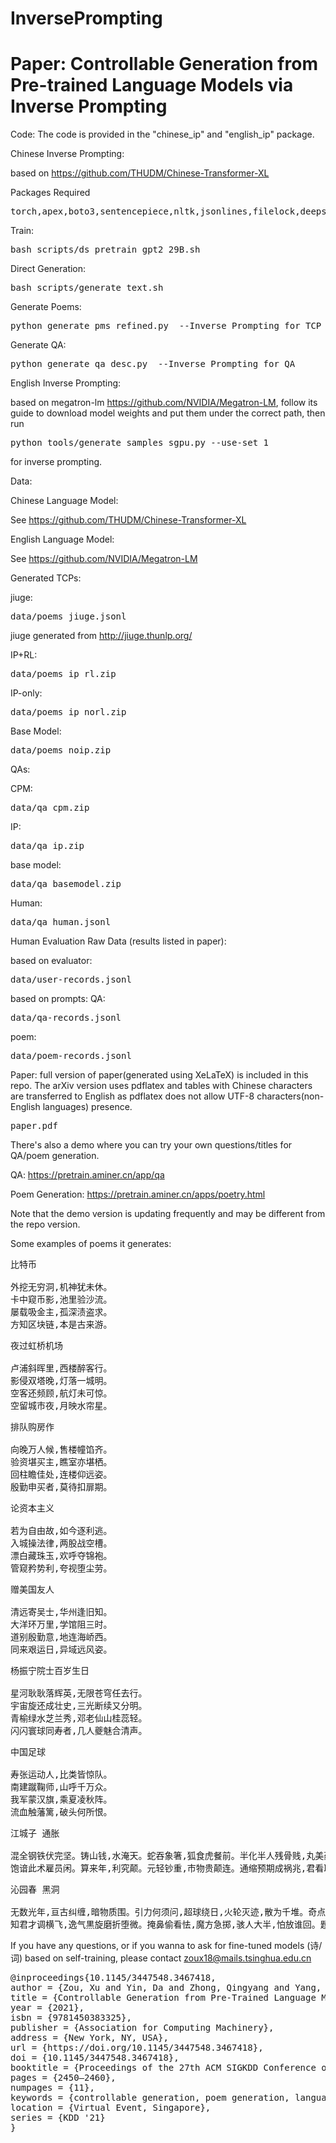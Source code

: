 # InversePrompting

# Paper: Controllable Generation from Pre-trained Language Models via Inverse Prompting

Code:
The code is provided in the "chinese_ip" and "english_ip" package.

Chinese Inverse Prompting:

based on https://github.com/THUDM/Chinese-Transformer-XL

Packages Required
<pre>
torch,apex,boto3,sentencepiece,nltk,jsonlines,filelock,deepspeed=0.3.16,pypinyin,pandas
</pre>
 

Train:
<pre>
bash scripts/ds_pretrain_gpt2_29B.sh
</pre>

Direct Generation:
<pre>
bash scripts/generate_text.sh
</pre>
Generate Poems:
<pre>
python generate_pms_refined.py  --Inverse Prompting for TCP Generation
</pre>
Generate QA:
<pre>
python generate_qa_desc.py  --Inverse Prompting for QA
</pre>
English Inverse Prompting: 

based on megatron-lm https://github.com/NVIDIA/Megatron-LM, follow its guide to download model weights and put them under the correct path, then run
<pre>
python tools/generate_samples_sgpu.py --use-set 1
</pre>
for inverse prompting.

Data:

Chinese Language Model:

See https://github.com/THUDM/Chinese-Transformer-XL

English Language Model:

See https://github.com/NVIDIA/Megatron-LM

Generated TCPs:

jiuge:<pre>data/poems_jiuge.jsonl</pre>
jiuge generated from http://jiuge.thunlp.org/

IP+RL: <pre>data/poems_ip_rl.zip</pre>
IP-only: <pre>data/poems_ip_norl.zip</pre>
Base Model: <pre>data/poems_noip.zip</pre>

QAs:

CPM: <pre>data/qa_cpm.zip</pre>
IP: <pre>data/qa_ip.zip</pre>
base model: <pre>data/qa_basemodel.zip</pre>
Human: <pre>data/qa_human.jsonl</pre>

Human Evaluation Raw Data (results listed in paper): 

based on evaluator: <pre>data/user-records.jsonl</pre>
based on prompts:
QA: <pre>data/qa-records.jsonl</pre>
poem: <pre>data/poem-records.jsonl</pre>

Paper: full version of paper(generated using XeLaTeX) is included in this repo. The arXiv version uses pdflatex and tables with Chinese characters are transferred to English as pdflatex does not allow UTF-8 characters(non-English languages) presence. 
<pre>
paper.pdf
</pre>

There's also a demo where you can try your own questions/titles for QA/poem generation.

QA:
https://pretrain.aminer.cn/app/qa

Poem Generation: 
https://pretrain.aminer.cn/apps/poetry.html

Note that the demo version is updating frequently and may be different from the repo version. 

Some examples of poems it generates:

<pre>
比特币

外挖无穷洞,机神犹未休。
卡中窥币影,池里验沙流。
屡载吸金主,孤深渍盗求。
方知区块链,本是古来游。
</pre>

<pre>
夜过虹桥机场 

卢浦斜晖里,西楼醉客行。
影侵双塔晚,灯落一城明。
空客还频顾,航灯未可惊。
空留城市夜,月映水帘星。
</pre>

<pre>
排队购房作 

向晚万人候,售楼幢馅齐。
验资堪买主,瞧室亦堪栖。
回柱瞻佳处,连楼仰远姿。
殷勤申买者,莫待扣扉期。
</pre>

<pre>
论资本主义 

若为自由故,如今逐利逃。
入城操法律,两股战空槽。
漂白藏珠玉,欢呼夺锦袍。
管窥矜势利,夸视堕尘劳。
</pre>

<pre>
赠美国友人

清远寄吴士,华州逢旧知。
大洋环万里,学馆阻三时。
道别殷勤意,地连海峤西。
同来艰运日,异域远风姿。
</pre>

<pre>
杨振宁院士百岁生日

星河耿耿落辉英,无限苍穹任去行。
宇宙旋还成壮史,三光断续又分明。
青榆绿水芝兰秀,邓老仙山桂蕊轻。
闪闪寰球同寿者,几人夔魅合清声。 
</pre>

<pre>
中国足球

寿张运动人,比类皆惊队。
南建蹴鞠师,山呼千万众。
我军蒙汉旗,乘夏凌秋阵。
流血触藩篱,破头何所恨。
</pre>

<pre>
江城子 通胀

混全钢铁伏完坚。铸山钱,水淹天。蛇吞象箸,狐食虎餐前。半化半人残骨贱,丸美药,不传偏。
饱谙此术雇员闲。算来年,利究颠。元轻钞重,市物贵颠连。通缩预期成祸兆,君看取,券如烟。
</pre>

<pre>
沁园春 黑洞  

无数光年,亘古纠缠,暗物质围。引力何须问,超球绕日,火轮灭迹,散为千堆。奇点协常,类星暴起,巨穴茫茫冰壁垂。空区哪,似可凭依拟,地底窥来。
知君才调横飞,逸气黒旋磨折堕微。掩鼻偷看怯,魔方急掷,骇人大半,怕放谁回。题破乾坤,猜中月魄,悟入风云际会开。留丹灶,令心明透拜,俱向尘埃。
</pre>



If you have any questions, or if you wanna to ask for  fine-tuned models (诗/词) based on self-training, please contact zoux18@mails.tsinghua.edu.cn 

<pre>
@inproceedings{10.1145/3447548.3467418,
author = {Zou, Xu and Yin, Da and Zhong, Qingyang and Yang, Hongxia and Yang, Zhilin and Tang, Jie},
title = {Controllable Generation from Pre-Trained Language Models via Inverse Prompting},
year = {2021},
isbn = {9781450383325},
publisher = {Association for Computing Machinery},
address = {New York, NY, USA},
url = {https://doi.org/10.1145/3447548.3467418},
doi = {10.1145/3447548.3467418},
booktitle = {Proceedings of the 27th ACM SIGKDD Conference on Knowledge Discovery & Data Mining},
pages = {2450–2460},
numpages = {11},
keywords = {controllable generation, poem generation, language modeling, beam search, machine question answering},
location = {Virtual Event, Singapore},
series = {KDD '21}
}
</pre>

